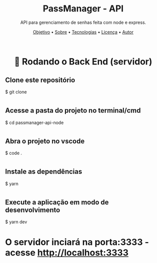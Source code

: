 <h1 align="center">PassManager - API</h1>
<p align="center">API para gerenciamento de senhas feita com node e express.</p>

<p align="center">
 <a href="#objetivo">Objetivo</a> •
 <a href="#roadmap">Sobre</a> • 
 <a href="#tecnologias">Tecnologias</a> • 
 <a href="#licenca">Licença</a> • 
 <a href="#autor">Autor</a>
</p>

<br>

<h1 align="center">🎲 Rodando o Back End (servidor)</h1>

<h2>Clone este repositório</h2>
$ git clone <https://github.com/caiopratali/passmanager-api-node>

#

<h2>Acesse a pasta do projeto no terminal/cmd</h2>
$ cd passmanager-api-node

#

<h2>Abra o projeto no vscode</h2>
$ code .

# 

<h2>Instale as dependências</h2>
$ yarn

# 

<h2>Execute a aplicação em modo de desenvolvimento</h2>
$ yarn dev

#

# O servidor inciará na porta:3333 - acesse <http://localhost:3333> 